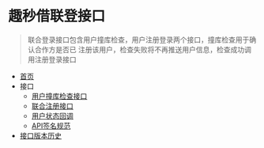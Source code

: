 # 趣秒借联登接口

> 联合登录接口包含用户撞库检查，用户注册登录两个接口，撞库检查用于确认合作方是否已 注册该用户，检查失败将不再推送用户信息，检查成功调用注册登录接口

* [首页](/)
* 接口
    * [用户撞库检查接口](/api/collision-check)
    * [联合注册接口](/api/union-reg)
    * [用户状态回调](/api/status-callback)
    * [API签名规范](/api/sign)
* [接口版本历史](/)
